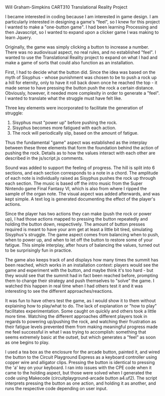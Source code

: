 Will Graham-Simpkins
CART310
Translational Reality Project

I became interested in coding because I am interested in game design. I am particularly interested in designing a game's "feel", so I knew for this project I wanted to make a "one-button game". I had been learning Processing and then Javascript, so I wanted to expand upon a clicker game I was making to learn Jquery.

Originally, the game was simply clicking a button to increase a number. There was no audiovisual aspect, no real rules, and no established "feel". I wanted to use the Translational Reality project to expand on what I had and make a game of sorts that could also function as an installation.

First, I had to decide what the button did. Since the idea was based on the myth of Sisyphus - whose punishment was chosen to be to push a rock up a hill for eternity, only to have it roll back down once he reached the top - it made sense to have pressing the button push the rock a certain distance. Obviously, however, it needed more complexity in order to generate a "feel". I wanted to translate what the struggle must have felt like.

Three key elements were incorporated to facilitate the generation of struggle:
1. Sisyphus must "power up" before pushing the rock.
2. Sisyphus becomes more fatigued with each action.
2. The rock will periodically slip, based on the amount of fatigue.

Thus the fundamental "game" aspect was established as the interplay between these three elements that form the foundation behind the action of pushing the rock. Details as to how the values interact with each other are described in the js/script.js comments.

Sound was added to support the feeling of progress. The hill is split into 6 sections, and each section corresponds to a note in a chord. The amplitude of each note is individually raised as Sisyphus pushes the rock up through each section. The music is based off the intro music from the Super Nintendo game Final Fantasy VI, which is also from where I ripped the sample of the organ note. The visual aspect was added afterwards, and was kept simple. A text log is generated documenting the effect of the player's actions.

Since the player has two actions they can make (push the rock or power up), I had those actions mapped to pressing the button repeatedly and holding the button down, respectively. The amount of button presses required is meant to have your arm get at least a little bit tired, simulating Sisyphus's struggle. The game aspect comes from balancing when to push, when to power up, and when to let off the button to restore some of your fatigue. This simple interplay, after hours of balancing the values, turned out to be surprisingly fun in practice.

The game also keeps track of and displays how many times the summit has been reached, which works in an installation context: players would see the game and experiment with the button, and maybe think it's too hard - but they would see that the summit had in fact been reached before, prompting them to change their strategy and push themselves to "solve" the game. I watched this happen in real time when I had others test it and it was interesting to see the different approaches/reactions.

It was fun to have others test the game, as I would show it to them without explaining how to play/what to do. The lack of explanation or "how to play" facilitates experimentation. Some caught on quickly and others took a little more time. Watching the different approaches different players took in regards to powering up/pushing the rock, and watching their frustration as their fatigue levels prevented them from making meaningful progress made me feel successful in what I was trying to accomplish: something that seems extremely basic at the outset, but which generates a "feel" as soon as one begins to play.

I used a tea box as the enclosure for the arcade button, painted it, and wired the button to the Circuit Playground Express as a keyboard controller using copper wire and alligator clips. Pressing the button is identical to pressing the 'a' key on your keyboard. I ran into issues with the CPE code when it came to the holding aspect, but those were solved when I generated the code using Makecode (circuitplayground-arcade button a4.uf2). The script interprets pressing the button as one action, and holding it as another, and runs the respective code depending on user input.
